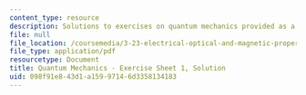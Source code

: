 ```yaml
---
content_type: resource
description: Solutions to exercises on quantum mechanics provided as a study aid.
file: null
file_location: /coursemedia/3-23-electrical-optical-and-magnetic-properties-of-materials-fall-2007/098f91e843d1a15997146d3358134183_qm1_sol.pdf
file_type: application/pdf
resourcetype: Document
title: Quantum Mechanics - Exercise Sheet 1, Solution
uid: 098f91e8-43d1-a159-9714-6d3358134183
---
```

